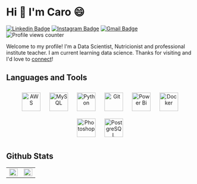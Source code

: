 # Hi 👋 I'm Caro 😄
[![Linkedin Badge](https://img.shields.io/badge/-carolinahernández-blue?style=flat&logo=Linkedin&logoColor=white&link=https://www.linkedin.com/in/carolinahernandezbarra/)](https://www.linkedin.com/in/carolinahernandezbarra/)
[![Instagram Badge](https://img.shields.io/badge/-@korolahernz-purple?style=flat&logo=instagram&logoColor=white&link=https://www.instagram.com/korolahernz/)](https://www.instagram.com/korolahernz/)
[![Gmail Badge](https://img.shields.io/badge/-carolina.fhb-c14438?style=flat&logo=Gmail&logoColor=white&link=mailto:carolina.fhb@gmail.com)](mailto:carolina.fhb@gmail.com)
![Profile views counter](https://komarev.com/ghpvc/?username=CaroHernz&&style=flat-square)  

Welcome to my profile! I'm a Data Scientist, Nutricionist and professional institute teacher. I am current learning data science. Thanks for visiting and I'd love to [connect](https://www.linkedin.com/in/carolinahernandezbarra/)!

## Languages and Tools  
<div align="center">  
<a href="https://aws.amazon.com/" target="_blank"><img style="margin: 10px" src="https://profilinator.rishav.dev/skills-assets/amazonwebservices-original-wordmark.svg" alt="AWS" height="50" /></a>  
<a href="https://www.mysql.com/" target="_blank"><img style="margin: 10px" src="https://profilinator.rishav.dev/skills-assets/mysql-original-wordmark.svg" alt="MySQL" height="50" /></a>  
<a href="https://www.python.org/" target="_blank"><img style="margin: 10px" src="https://profilinator.rishav.dev/skills-assets/python-original.svg" alt="Python" height="50" /></a>  
<a href="https://github.com/" target="_blank"><img style="margin: 10px" src="https://profilinator.rishav.dev/skills-assets/git-scm-icon.svg" alt="Git" height="50" /></a>  
<a href="https://powerbi.microsoft.com/en-us/" target="_blank"><img style="margin: 10px" src="https://profilinator.rishav.dev/skills-assets/powerbi.png" alt="Power Bi" height="50" /></a>  
<a href="https://www.docker.com/" target="_blank"><img style="margin: 10px" src="https://profilinator.rishav.dev/skills-assets/docker-original-wordmark.svg" alt="Docker" height="50" /></a>  
<a href="https://www.adobe.com/in/products/photoshop.html" target="_blank"><img style="margin: 10px" src="https://profilinator.rishav.dev/skills-assets/photoshop-plain.svg" alt="Photoshop" height="50" /></a>  
<a href="https://www.postgresql.org/" target="_blank"><img style="margin: 10px" src="https://profilinator.rishav.dev/skills-assets/postgresql-original-wordmark.svg" alt="PostgreSQL" height="50" /></a>  
</div>  

## Github Stats  
<table><tr><td valign="top" width="50%">

<img src="https://github-readme-stats.vercel.app/api?username=CaroHernz&show_icons=true&count_private=true&hide_border=true" align="left" style="width: 100%" />

</td><td valign="top" width="50%">

<img src="https://github-readme-stats.vercel.app/api/top-langs/?username=CaroHernz&hide_border=true&layout=compact" align="left" style="width: 100%" />

</td></tr></table>  
<!--

- 🔭 I’m currently working on ...
- 🌱 I’m currently learning ...
- 👯 I’m looking to collaborate on ...
- 🤔 I’m looking for help with ...
- 💬 Ask me about ...
- 📫 How to reach me: ...
- 😄 Pronouns: ...
- ⚡ Fun fact: ...
-->
